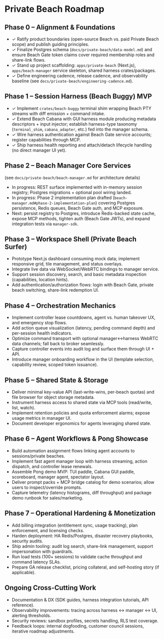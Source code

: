 # Private Beach Roadmap

## Phase 0 – Alignment & Foundations
- ✓ Ratify product boundaries (open-source Beach vs. paid Private Beach scope) and publish guiding principles.
- ✓ Finalize Postgres schema (`docs/private-beach/data-model.md`) and ensure Beach Gate token claims cover required membership roles and share-link flows.
- ✓ Stand up project scaffolding: `apps/private-beach` (Next.js), `apps/beach-manager` service skeleton, shared harness crates/packages.
- ✓ Define engineering cadence, release cadence, and observability baseline (see `docs/private-beach/engineering-cadence.md`).

## Phase 1 – Session Harness (Beach Buggy) MVP
- ✓ Implement `crates/beach-buggy` terminal shim wrapping Beach PTY streams with diff emission + command intake.
- ✓ Extend Beach Cabana with GUI harness module producing metadata descriptors + input injector; establish harness-type taxonomy (`terminal_shim`, `cabana_adapter`, etc.) fed into the manager schema.
- ✓ Wire harness authentication against Beach Gate service accounts; register capabilities through MCP.
- ✓ Ship harness health reporting and attach/detach lifecycle handling (no direct manager UI yet).

## Phase 2 – Beach Manager Core Services
(see `docs/private-beach/beach-manager.md` for architecture details)
- In progress: REST surface implemented with in-memory session registry; Postgres migrations + optional pool wiring landed.
- In progress: Phase 2 implementation plan drafted (`beach-manager.md#phase-2-implementation-plan`) covering Postgres persistence, Redis queues, Beach Gate auth, and MCP exposure.
- Next: persist registry to Postgres, introduce Redis-backed state cache, expose MCP methods, tighten auth (Beach Gate JWTs), and expand integration tests via `manager-sdk`.

## Phase 3 – Workspace Shell (Private Beach Surfer)
- Prototype Next.js dashboard consuming mock data; implement responsive grid, tile management, and status overlays.
- Integrate live data via WebSocket/WebRTC bindings to manager service.
- Support session discovery, search, and basic metadata inspection (capabilities, location hints).
- Add authentication/authorization flows: login with Beach Gate, private beach switching, share-link redemption UI.

## Phase 4 – Orchestration Mechanics
- Implement controller lease countdowns, agent vs. human takeover UX, and emergency stop flows.
- Add action queue visualization (latency, pending command depth) and per-session health indicators.
- Optimize command transport with optional manager↔harness WebRTC data channels; fall back to broker seamlessly.
- Capture controller events into audit log and surface them through UI + API.
- Introduce manager onboarding workflow in the UI (template selection, capability review, scoped token issuance).

## Phase 5 – Shared State & Storage
- Deliver minimal key-value API (last-write-wins, per-beach quotas) and file browser for object storage metadata.
- Instrument harness access to shared state via MCP tools (read/write, list, watch).
- Implement retention policies and quota enforcement alarms; expose usage metrics in manager UI.
- Document developer ergonomics for agents leveraging shared state.

## Phase 6 – Agent Workflows & Pong Showcase
- Build automation assignment flows linking agent accounts to sessions/private beaches.
- Implement fast agent manager loop with harness streaming, action dispatch, and controller lease renewals.
- Assemble Pong demo MVP: TUI paddle, Cabana GUI paddle, scoreboard, manager agent, spectator layout.
- Deliver prompt packs + MCP bridge catalog for demo scenarios; allow users to inspect/override prompts.
- Capture telemetry (latency histograms, diff throughput) and package demo runbook for sales/marketing.

## Phase 7 – Operational Hardening & Monetization
- Add billing integration (entitlement sync, usage tracking), plan enforcement, and licensing checks.
- Harden deployment: HA Redis/Postgres, disaster recovery playbooks, security audits.
- Ship admin tooling: audit log search, share-link management, support impersonation with guardrails.
- Run load tests (100+ sessions) to validate cache throughput and command latency SLAs.
- Prepare GA release checklist, pricing collateral, and self-hosting story (if applicable).

## Ongoing Cross-Cutting Work
- Documentation & DX (SDK guides, harness integration tutorials, API reference).
- Observability improvements: tracing across harness ↔ manager ↔ UI, alerting thresholds.
- Security reviews: sandbox profiles, secrets handling, RLS test coverage.
- Feedback loops: internal dogfooding, customer council sessions, iterative roadmap adjustments.
